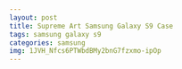 ```yaml
---
layout: post
title: Supreme Art Samsung Galaxy S9 Case
tags: samsung galaxy s9
categories: samsung
img: 1JVH_Nfcs6PTWbdBMy2bnG7fzxmo-ipOp
---
```

